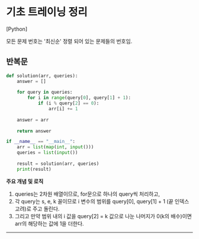 # 기초 트레이닝 정리

[Python] 

모든 문제 번호는 '최신순' 정렬 되어 있는 문제들의 번호임.

## 반복문

```Python
def solution(arr, queries):
    answer = []
    
    for query in queries:
        for i in range(query[0], query[1] + 1):
            if (i % query[2] == 0):
                arr[i] += 1
                
    answer = arr
    
    return answer

if __name__ == "__main__":
    arr = list(map(int, input()))
    queries = list(input())
    
    result = solution(arr, queries)
    print(result)
```
**주요 개념 및 로직**
1. queries는 2차원 배열이므로, for문으로 하나의 query씩 처리하고,
2. 각 query는 s, e, k 꼴이므로 i 변수의 범위를 query[0], query[1] + 1 (끝 인덱스 고려)로 주고 돌린다.
3. 그리고 만약 범위 내의 i 값을 query[2] = k 값으로 나눈 나머지가 0(k의 배수)이면 arr의 해당하는 값에 1을 더한다.

***
